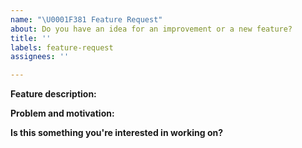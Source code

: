 ```yaml
---
name: "\U0001F381 Feature Request"
about: Do you have an idea for an improvement or a new feature?
title: ''
labels: feature-request
assignees: ''

---
```


<!--
Thanks for requesting a feature 🙌 ❤️

Before opening a new issue, please make sure that we do not have any duplicates already open. You can ensure this by searching the issue list for this repository. If there is a duplicate, please close your issue and add a comment to the existing issue instead.
-->

**Feature description:**

<!--- 
Provide a detailed description of the feature or improvement you are proposing. What specific solution would you like? What is the expected behaviour? 

Add any other context, screenshots, or code snippets about the feature request here as well.  
-->

**Problem and motivation:**

<!--- 
Why is this change important to you? What is the problem this feature would solve? How would you use it? How can it benefit other users?
-->

**Is this something you're interested in working on?**

<!--- Yes or No -->
